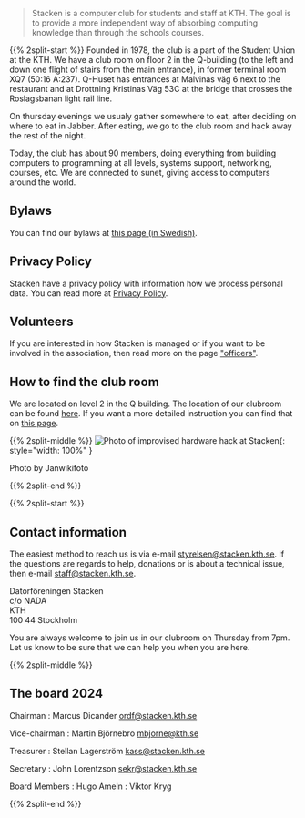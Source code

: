 <!-- 
.. title: Stacken - The Club
.. slug: club
.. description:
-->

> Stacken is a computer club for students and staff at KTH. The goal is to provide a more independent way of absorbing computing knowledge than through the schools courses.

{{% 2split-start %}}
Founded in 1978, the club is a part of the Student Union at the KTH. We have a club room on floor 2 in the Q-building (to the left and down one flight of stairs from the main entrance), in former terminal room XQ7 (50:16 A:237). Q-Huset has entrances at Malvinas väg 6 next to the restaurant and at Drottning Kristinas Väg 53C at the bridge that crosses the Roslagsbanan light rail line.

On thursday evenings we usualy gather somewhere to eat, after deciding on where to eat in Jabber. After eating, we go to the club room and hack away the rest of the night.

Today, the club has about 90 members, doing everything from building computers to programming at all levels, systems support, networking, courses, etc. We are connected to sunet, giving access to computers around the world.

## Bylaws
You can find our bylaws at [this page (in Swedish)](bylaws).

## Privacy Policy
Stacken have a privacy policy with information how we process personal data.
You can read more at [Privacy Policy](privacy-policy).

## Volunteers
If you are interested in how Stacken is managed or if you want to be involved in the association, then read more on the page ["officers"](officers).

## How to find the club room
We are located on level 2 in the Q building. The location of our clubroom can be found [here](https://www.kth.se/places/room/id/dff6aecb-9ad4-43dd-9682-0b0cd3bac131). If you want a more detailed instruction you can find that on [this page](/en/hitta/).

{{% 2split-middle %}}
![Photo of improvised hardware hack at Stacken](/images/stacken-surgery.jpg){: style="width: 100%" }
<p> Photo by Janwikifoto </p>
{{% 2split-end %}}

{{% 2split-start %}}

## Contact information

The easiest method to reach us is via e-mail <styrelsen@stacken.kth.se>. If the questions are regards to help, donations or is about a technical issue, then e-mail <staff@stacken.kth.se>. 

Datorföreningen Stacken <br />
c/o NADA <br />
KTH <br />
100 44 Stockholm <br />

You are always welcome to join us in our clubroom on Thursday from 7pm. Let us know to be sure that we can help you when you are here.

{{% 2split-middle %}}

## The board 2024

Chairman
: Marcus Dicander <ordf@stacken.kth.se>

Vice-chairman
: Martin Björnebro <mbjorne@kth.se>

Treasurer
: Stellan Lagerström <kass@stacken.kth.se>

Secretary
: John Lorentzson <sekr@stacken.kth.se>

Board Members
: Hugo Ameln
: Viktor Kryg

{{% 2split-end %}}

